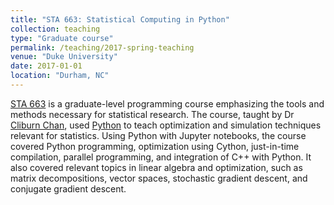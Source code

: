 ```yaml
---
title: "STA 663: Statistical Computing in Python"
collection: teaching
type: "Graduate course"
permalink: /teaching/2017-spring-teaching
venue: "Duke University"
date: 2017-01-01
location: "Durham, NC"
---
```


[STA 663](http://stat.duke.edu/courses/STA663L) is a graduate-level programming course emphasizing the tools and methods necessary for statistical research. The course, taught by Dr [Cliburn Chan](https://genome.duke.edu/directory/cbb-faculty/cliburn-chan-phd), used [Python](https://www.python.org/) to teach optimization and simulation techniques relevant for statistics. Using Python with Jupyter notebooks, the course covered Python programming, optimization using Cython, just-in-time compilation, parallel programming, and integration of C++ with Python. It also covered relevant topics in linear algebra and optimization, such as matrix decompositions, vector spaces, stochastic gradient descent, and conjugate gradient descent. 

